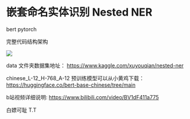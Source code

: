 # 嵌套命名实体识别 Nested NER
bert pytorch 

完整代码结构架构

<img src="https://gitee.com/xu_kai_xuyouqian/picture-bed/raw/master/20211114160240.png"/>


data 文件夹数据集地址：
https://www.kaggle.com/xuyouqian/nested-ner

chinese_L-12_H-768_A-12 预训练模型可以从小黄鸡下载：
https://huggingface.co/bert-base-chinese/tree/main

b站视频详细说明:
https://www.bilibili.com/video/BV1dF411a775

白嫖可耻 T.T

